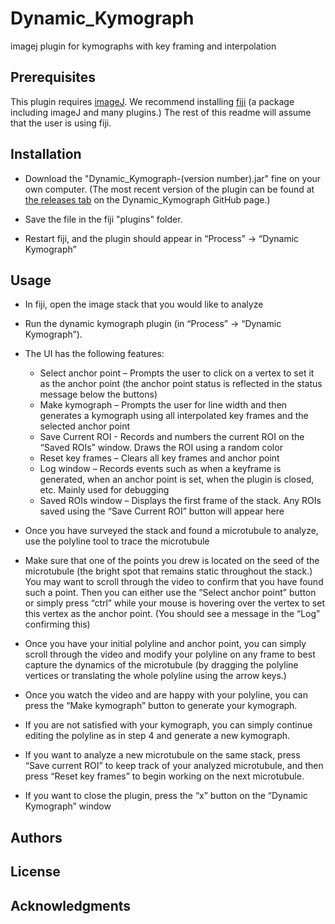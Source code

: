 # Dynamic_Kymograph

imagej plugin for kymographs with key framing and interpolation

## Prerequisites

This plugin requires [imageJ](https://imagej.net/ImageJ2).
We recommend installing [fiji](http://fiji.sc/) (a package including imageJ and many plugins.) The rest of this readme will assume that the user is using fiji.

## Installation

* Download the "Dynamic_Kymograph-(version number).jar" fine on your own computer. (The most recent version of the plugin can be found at [the releases tab](https://github.com/rudyzhou/Dynamic_Kymograph/releases) on the Dynamic_Kymograph GitHub page.)

* Save the file in the fiji "plugins" folder.

* Restart fiji, and the plugin should appear in “Process” -> “Dynamic Kymograph”

## Usage

* In fiji, open the image stack that you would like to analyze

* Run the dynamic kymograph plugin (in “Process” -> “Dynamic Kymograph”).

* The UI has the following features:
  * Select anchor point – Prompts the user to click on a vertex to set it as the anchor point (the anchor point status is reflected in the status message below the buttons)
  * Make kymograph – Prompts the user for line width and then generates a kymograph using all interpolated key frames and the selected anchor point
  * Save Current ROI -  Records and numbers the current ROI on the “Saved ROIs” window. Draws the ROI using a random color
  * Reset key frames – Clears all key frames and anchor point
  * Log window – Records events such as when a keyframe is generated, when an anchor point is set, when the plugin is closed, etc. Mainly used for debugging
  * Saved ROIs window – Displays the first frame of the stack. Any ROIs saved using the “Save Current ROI” button will appear here

* Once you have surveyed the stack and found a microtubule to analyze, use the polyline tool to trace the microtubule

* Make sure that one of the points you drew is located on the seed of the microtubule (the bright spot that remains static throughout the stack.) You may want to scroll through the video to confirm that you have found such a point. Then you can either use the “Select anchor point” button or simply press “ctrl” while your mouse is hovering over the vertex to set this vertex as the anchor point. (You should see a message in the “Log” confirming this)

* Once you have your initial polyline and anchor point, you can simply scroll through the video and modify your polyline on any frame to best capture the dynamics of the microtubule (by dragging the polyline vertices or translating the whole polyline using the arrow keys.)

* Once you watch the video and are happy with your polyline, you can press the “Make kymograph” button to generate your kymograph.

* If you are not satisfied with your kymograph, you can simply continue editing the polyline as in step 4 and generate a new kymograph.

* If you want to analyze a new microtubule on the same stack, press “Save current ROI” to keep track of your analyzed microtubule, and then press “Reset key frames” to begin working on the next microtubule.

* If you want to close the plugin, press the “x” button on the “Dynamic Kymograph” window

## Authors

## License

## Acknowledgments
